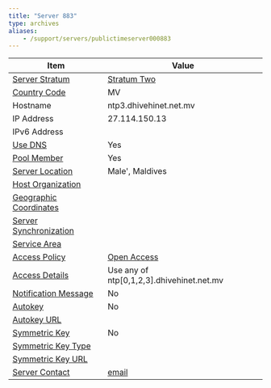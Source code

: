 ```yaml
---
title: "Server 883"
type: archives
aliases:
    - /support/servers/publictimeserver000883
---
```


| Item | Value |
| ----- | ----- |
| [Server Stratum](/support/servers/serverstratum) | [Stratum Two](/support/servers/stratumtwotimeservers) |
| [Country Code](/support/servers/countrycode) | MV |
| Hostname |  ntp3.dhivehinet.net.mv  |
| IP Address |  27.114.150.13  |
| IPv6 Address | |
| [Use DNS](/support/servers/usedns) | Yes |
| [Pool Member](/support/servers/poolmember) | Yes |
| [Server Location](/support/servers/serverlocation) |  Male', Maldives |
| [Host Organization](/support/servers/hostorganization) | |
| [ Geographic Coordinates](/support/servers/geographiccoordinates) |  |
| [Server Synchronization](/support/servers/serversynchronization) | |
| [Service Area](/support/servers/servicearea) | |
| [Access Policy](/support/servers/accesspolicy) | [Open Access](/support/servers/openaccess) |
| [Access Details](/support/servers/accessdetails) |  Use any of ntp[0,1,2,3].dhivehinet.net.mv  |
| [Notification Message](/support/servers/notificationmessage) | No |
| [Autokey](/support/servers/autokey) | No |
| [Autokey URL](/support/servers/autokeyurl) | |
| [Symmetric Key](/support/servers/symmetrickey) | No |
| [Symmetric Key Type](/support/servers/symmetrickeytype) | |
| [Symmetric Key URL](/support/servers/symmetrickeyurl) | |
| [Server Contact](/support/servers/servercontact) | [email](mailto:timekeepers@dhivehinet.net.mv) |